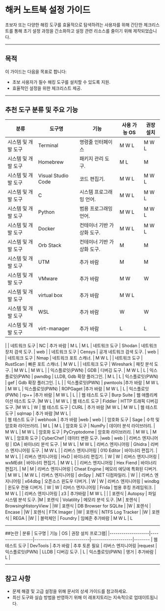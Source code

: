 # 해커 노트북 설정 가이드
초보자 또는 다양한 해킹 도구를 효율적으로 탐색하려는 사용자를 위해 간단한 체크리스트를 통해 초기 설정 과정을 간소화하고 설정 관련 리소스를 줄이기 위해 제작되었습니다.

---

## 목적
이 가이드는 다음을 목표로 합니다:
- 초보 사용자가 필수 해킹 도구를 설치할 수 있도록 지원.
- 효율적인 설정을 위한 체크리스트 제공.

---

## 추천 도구 분류 및 주요 기능

| 분류               | 도구명            | 기능                              | 사용 가능 OS | 권장 설치|
|--------------------|------------------|----------------------------|---------------------|--------
| 시스템 및 개발 도구    | Terminal            | 명령줄 인터페이스       |M W L | M W L
| 시스템 및 개발 도구    | Homebrew         | 패키지 관리 도구.                 |M L    | M
| 시스템 및 개발 도구    | Visual Studio Code | 코드 편집기.                   |M W L  | M W L
| 시스템 및 개발 도구    | C                | 시스템 프로그래밍 언어.           |M W L    | M W L
| 시스템 및 개발 도구    | Python           | 범용 프로그래밍 언어.             |M W L | M W L
| 시스템 및 개발 도구    | Docker           | 컨테이너 기반 가상화 도구.        |M W L | M W L
| 시스템 및 개발 도구    | Orb Stack        | 컨테이너 기반 가상화 도구.        |M  | M
| 시스템 및 개발 도구    | UTM              | 추가 바람                     |M  | M
| 시스템 및 개발 도구    | VMware           | 추가 바람                     |M W | W
| 시스템 및 개발 도구    | virtual box      | 추가 바람          |M W L | 
| 시스템 및 개발 도구    | WSL              | 추가 바람       | W | W
| 시스템 및 개발 도구    | virt-manager     | 추가 바람       | L | L
|
| 네트워크 도구         | NC               | 추가 바람                     | M L | M L
| 네트워크 도구         | Shodan           | 네트워크 장치 검색 도구.         | web | 
| 네트워크 도구         | Censys           | 공개 네트워크 검색 도구.         | web | 
| 네트워크 도구         | Nmap             | 네트워크 포트 스캐너.            | M W L | 
| 네트워크 도구         | RustScan         | 빠른 포트 스캐너.               | M W L | 
| 네트워크 도구         | Wireshark        | 패킷 분석 도구.                | M W L | M W L
|
| 익스플로잇(PWN)      | GDB              | 디버깅 도구.                   | M W L | L
| 익스플로잇(PWN)     | pwndbg            | LLDB, Gdb 확장 플러그인.       | M L | L
| 익스플로잇(PWN)     | gef               | Gdb 확장 플러그인.              | L | 
| 익스플로잇(PWN)     | pwntools          |추가 바람                      | M W L | M W L
| 익스플로잇(PWN)     | ROPGaget          |추가 바람                      | M W L | L
| 익스플로잇(PWN)     | rp++              |추가 바람                      | M W L | L
| 
| 웹 테스트 도구      | Burp Suite       | 웹 애플리케이션 테스트 도구.        |M W L | M W L
| 웹 테스트 도구      | Fiddler          | HTTP 트래픽 디버깅 도구.          |M W L | W
| 웹 테스트 도구      | CURL             | 추가 바람                            |M W L | M W L
| 웹 테스트 도구      | sqlmap           | 추가 바람                              |M W L |                 
| 웹 테스트 도구      | webhook          | 추가 바람                                |web | web
|
| 암호화 도구         | Sage             | 수학 및 암호화 라이브러리.        | M L | M L
| 암호화 도구         | NumPy            | 데이터 분석 라이브러리.           | M W L | M W L
| 암호화 도구         | PyCryptodome     | 암호화 라이브러리.               | M W L | M W L
| 암호화 도구         | CyberChef        | 데이터 변환 도구.               |web | web
|
| 리버스 엔지니어링    | IDA              | 바이너리 분석 도구.                | M W L  | M W L
| 리버스 엔지니어링    | Ghidra           | 리버스 엔지니어링 도구.             | M W L | 
| 리버스 엔지니어링    | 010 Editor       | 바이너리 편집기.                  | M W L | 
| 리버스 엔지니어링    | HxD              | 바이너리 편집기.                  | W     | W
| 리버스 엔지니어링    | wxMEdit          | 바이너리 편집기.                  | M W L | 
| 리버스 엔지니어링    | Hex Fiend        | 바이너리 편집기.                  | M     | M
| 리버스 엔지니어링    | Cheat Engine     | 메모리 에딧에 특화된 디버거.         | M W L | M W L
| 리버스 엔지니어링    | dnSpy            | .NET 디컴파일러.                 | W     | 
| 리버스 엔지니어링    | x64dbg           | 오픈소스 윈도우 디버거.             | W     | W
| 리버스 엔지니어링    | windbg           | 윈도우 전용 디버거.                | W     | W
| 리버스 엔지니어링    | Frida            | 범용 후킹 프레임워크.               | M W L | 
| 리버스 엔지니어링    | z3               | 추가바람                         | M W L | 
|
| 포렌식             | Autopsy          | 파일 시스템 분석 도구.            |M
| 포렌식             | Volatility       | 메모리 분석 도구.                |M
| 포렌식             | BrowsingHistoryView       |        |W
| 포렌식             | DB Browser for SQLite       |      |W
| 포렌식             | Encase           |                   |W
| 포렌식             | FTK Imager       |               |W
| 포렌식             | NTFS Log Tracker |                 |W
| 포렌식             | REGA             |               |W
|
| 블럭체인           | Foundry | 임예준 추가바람                           | M W L  | L

---
##논란
| 분류               | 도구명            | 기능                              | OS | 권장 설치 프로그램|
|--------------------|------------------|----------------------------|---------------------|--------
| 웹 테스트 도구        | DevTools       | 추가 바람                 | 추후 토론 필요
| 리버스 엔지니어링      |request
| 익스플로잇(PWN)      | LLDB            | 디버깅 도구.               | L
| 익스플로잇(PWN)      | 앵거             | 추가바람                   | L
| 

---

## 참고 사항
- 문제 해결 및 고급 설정을 위해 문서의 상세 가이드를 참고하세요.
- 최신 도구와 실습 방법을 반영하기 위해 이 레포지토리는 지속적으로 업데이트됩니다.
